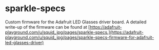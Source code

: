 # sparkle-specs
Custom firmware for the Adafruit LED Glasses driver board. A detailed write-up of the firmware can be found at [https://adafruit-playground.com/u/squid_jpg/pages/sparkle-specs.](https://adafruit-playground.com/u/squid_jpg/pages/sparkle-specs-firmware-for-adafruit-led-glasses-driver)
